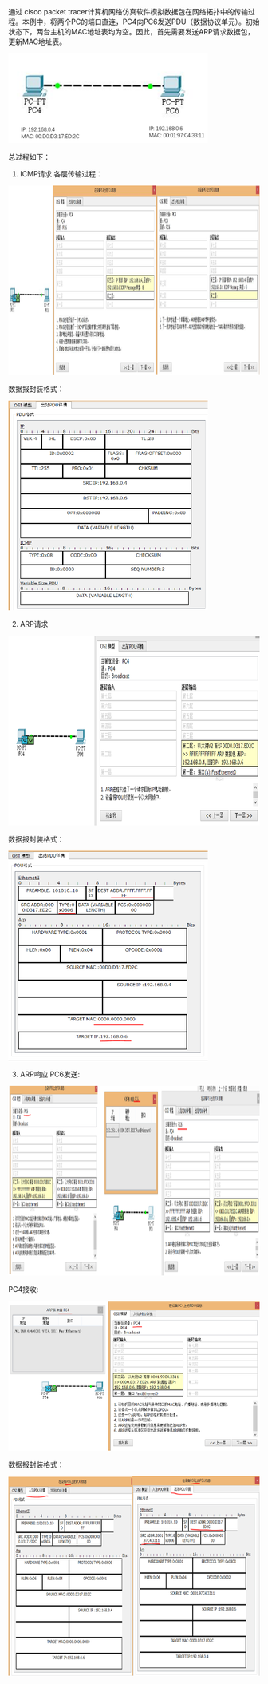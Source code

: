 通过 cisco packet tracer计算机网络仿真软件模拟数据包在网络拓扑中的传输过程。本例中，将两个PC的端口直连，PC4向PC6发送PDU（数据协议单元）。初始状态下，两台主机的MAC地址表均为空。因此，首先需要发送ARP请求数据包，更新MAC地址表。  

<div align=left><img width="400" height="180" src="./test-images/实验-ARP-1.png"/></div> 

总过程如下：
1. ICMP请求
各层传输过程：
<div align=left><img width="780" height="380" src="./test-images/实验-ARP-2.png"/></div> 

数据报封装格式：
<div align=left><img width="400" height="420" src="./test-images/实验-ARP-3.png"/></div> 

2. ARP请求
<div align=left><img width="780" height="380" src="./test-images/实验-ARP-4.png"/></div> 

数据报封装格式：
<div align=left><img width="400" height="420" src="./test-images/实验-ARP-5.png"/></div> 

3. ARP响应
PC6发送:
<div align=left><img width="780" height="380" src="./test-images/实验-ARP-6.png"/></div> 

PC4接收:
<div align=left><img width="700" height="300" src="./test-images/实验-ARP-8.png"/></div> 

数据报封装格式：
<div align=left><img width="600" height="400" src="./test-images/实验-ARP-7.png"/></div> 





